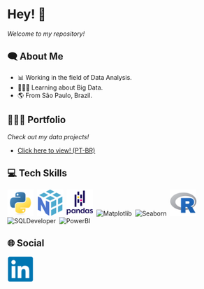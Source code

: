 <h1 align="left">Hey! 👋</h1>
<p> <em>Welcome to my repository!</em> </p>

<h2 align="left">🗨 About Me</h2>
<ul>
  <li> <a> 📊 Working in the field of Data Analysis.</a> </li>
  <li> <a> 👩🏻‍💻 Learning about Big Data.</a> </li>
  <li> <a> 🌎 From São Paulo, Brazil.</a> </li>  
</ul>

<h2 align="left">👨🏽‍🏫 Portfolio</h2>
<p> <em>Check out my data projects!</em> </p>
<ul><li> <a href="https://github.com/lipmoreira/PortfolioPT">Click here to view! (PT-BR)</a> </li></ul>

<h2 align="left">💻 Tech Skills</h2>
<p align="left">
<img src="https://github.com/devicons/devicon/blob/master/icons/python/python-original.svg" title="Python" alt="Python" widht="60" height="60"/>&nbsp;
<img src="https://github.com/devicons/devicon/blob/master/icons/numpy/numpy-original.svg" title="Numpy" alt="Numpy" widht="60" height="60"/>&nbsp;
<img src="https://github.com/devicons/devicon/blob/master/icons/pandas/pandas-original-wordmark.svg" title="Pandas" alt="Pandas" widht="60" height="60"/>&nbsp;
<img src="https://www.phidgets.com/education/wp-content/uploads/2021/04/Matplotlib_icon.png" title="Matplotlib" alt="Matplotlib" widht="60" height="60"/>&nbsp;
<img src="https://user-images.githubusercontent.com/315810/92161415-9e357100-edfe-11ea-917d-f9e33fd60741.png" title="Seaborn" alt="Seaborn" width="60" height="60"/>&nbsp;
<img src="https://github.com/devicons/devicon/blob/master/icons/r/r-original.svg" title="R" alt="R" widht="60" height="60"/>&nbsp;   
<img src="https://upload.wikimedia.org/wikipedia/en/thumb/6/68/Oracle_SQL_Developer_logo.svg/800px-Oracle_SQL_Developer_logo.svg.png" title="SQLDeveloper" alt="SQLDeveloper" widht="60" height="60"/>&nbsp;
<img src="https://upload.wikimedia.org/wikipedia/commons/thumb/c/cf/New_Power_BI_Logo.svg/630px-New_Power_BI_Logo.svg.png" title="PowerBI" alt="PowerBI" width="60" height="60"/>&nbsp; 
</p> 

<h2 align="left">🌐 Social</h2>
<div style="display: inline_block">
 <p align="left">
 <a href="https://linkedin.com/in/lipmoreira" target="blank"><img align="center" src="https://github.com/devicons/devicon/blob/master/icons/linkedin/linkedin-original.svg" alt="lipmoreira" height="60" width="60" /></a>
 </p>
</div> 
